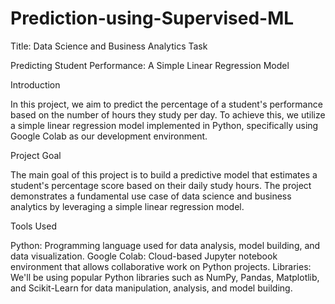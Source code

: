 # Prediction-using-Supervised-ML 
Title: Data Science and Business Analytics Task

Predicting Student Performance: A Simple Linear Regression Model

Introduction

In this project, we aim to predict the percentage of a student's performance based on the number of hours they study per day. To achieve this, we utilize a simple linear regression model implemented in Python, specifically using Google Colab as our development environment. 

Project Goal

The main goal of this project is to build a predictive model that estimates a student's percentage score based on their daily study hours. The project demonstrates a fundamental use case of data science and business analytics by leveraging a simple linear regression model.

Tools Used

Python: Programming language used for data analysis, model building, and data visualization.
Google Colab: Cloud-based Jupyter notebook environment that allows collaborative work on Python projects.
Libraries: We'll be using popular Python libraries such as NumPy, Pandas, Matplotlib, and Scikit-Learn for data manipulation, analysis, and model building.
